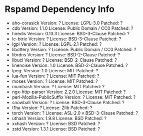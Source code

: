 # Rspamd Dependency Info

- aho-corasick      Version: ?      License: LGPL-3.0               Patched: ?
- cdb               Version: 1.1.0  License: Public Domain / CC0    Patched: ?
- hiredis           Version: 0.13.3 License: BSD-3-Clause           Patched: ?
- lc-btrie          Version: ?      License: BSD-3-Clause           Patched: ?
- lgpl              Version: ?      License: LGPL-2.1               Patched: ?
- libottery         Version: ?      License: Public Domain / CC0    Patched: ?
- librdns           Version: ?      License: BSD-2-Clause           Patched: ?
- libucl            Version: ?      License: BSD-2-Clause           Patched: ?
- linenoise         Version: 1.0    License: BSD-2-Clause           Patched: ?
- lpeg:             Version: 1.0    License: MIT                    Patched: ?
- lua-fun           Version: ?      License: MIT                    Patched: ?
- moses             Version: ?      License: MIT                    Patched: ?
- mumhash           Version: ?      License: MIT                    Patched: ?
- ngx-http-parser   Version: 2.2.0  License: MIT                    Patched: ?
- perl-Mozilla-PublicSuffix
                    Version: ?      License: MIT                    Patched: ?
- snowball          Version: ?      License: BSD-3-Clause           Patched: ?
- t1ha              Version: ?      License: Zlib                   Patched: ?
- torch             Version: ?      License: ASL-2.0 v BSD-3-Clause Patched: ?
- uthash            Version: 1.9.8  License: BSD                    Patched: ?
- xxhash            Version: ?      License: BSD                    Patched: ?
- zstd              Version: 1.3.1  License: BSD                    Patched: ?
